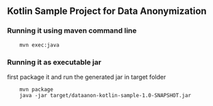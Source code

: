 ## Kotlin Sample Project for Data Anonymization



### Running it using maven command line

```
    mvn exec:java
```


### Running it as executable jar

first package it and run the generated jar in target folder

```
    mvn package
    java -jar target/dataanon-kotlin-sample-1.0-SNAPSHOT.jar
```

